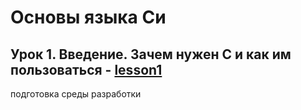 # Основы языка Си

## Урок 1. Введение. Зачем нужен С и как им пользоваться - [lesson1](lesson1)
подготовка среды разработки